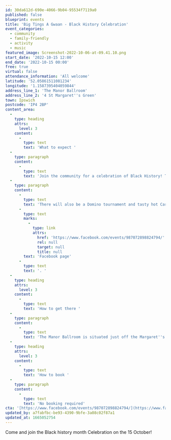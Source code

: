 ```yaml
---
id: 30da612d-690e-4066-9b04-95534f7119a0
published: false
blueprint: events
title: 'Big Tings A Gwaan - Black History Celebration'
event_categories:
  - community
  - family-friendly
  - activity
  - music
featured_image: Screenshot-2022-10-06-at-09.41.10.png
start_date: '2022-10-15 12:00'
end_date: '2022-10-15 00:00'
free: true
virtual: false
attendance_information: 'All welcome'
latitude: '52.05861511081234'
longitude: '1.1587395404059844'
address_line_1: 'The Manor Ballroom'
address_line_2: '4 St Margaret''s Green'
town: Ipswich
postcode: 'IP4 2BP'
content_area:
  -
    type: heading
    attrs:
      level: 3
    content:
      -
        type: text
        text: 'What to expect '
  -
    type: paragraph
    content:
      -
        type: text
        text: 'Join the community for a celebration of Black History! There will be something for everyone, from children''s activities and glitzy glam face painting to afro cuban drum workshop and live PA performances!'
  -
    type: paragraph
    content:
      -
        type: text
        text: 'There will also be a Domino tournament and tasty hot Caribbean food to purchase. To see the whole programme for the day visit the Big Tings A Gwaan event '
      -
        type: text
        marks:
          -
            type: link
            attrs:
              href: 'https://www.facebook.com/events/987072898824794/'
              rel: null
              target: null
              title: null
        text: 'Facebook page'
      -
        type: text
        text: '. '
  -
    type: heading
    attrs:
      level: 3
    content:
      -
        type: text
        text: 'How to get there '
  -
    type: paragraph
    content:
      -
        type: text
        text: 'The Manor Ballroom is situated just off the Margaret''s Green road. The Regent car park and the Cobden Place bus stop is just a 2-minute walk away from the venue. '
  -
    type: heading
    attrs:
      level: 3
    content:
      -
        type: text
        text: 'How to book '
  -
    type: paragraph
    content:
      -
        type: text
        text: 'No booking required'
cta: '[https://www.facebook.com/events/987072898824794/](https://www.facebook.com/events/987072898824794/)'
updated_by: a7fabfbc-be93-4390-9bfe-3a08c02f87a1
updated_at: 1665052754
---
```

Come and join the Black history month Celebration on the 15 October!